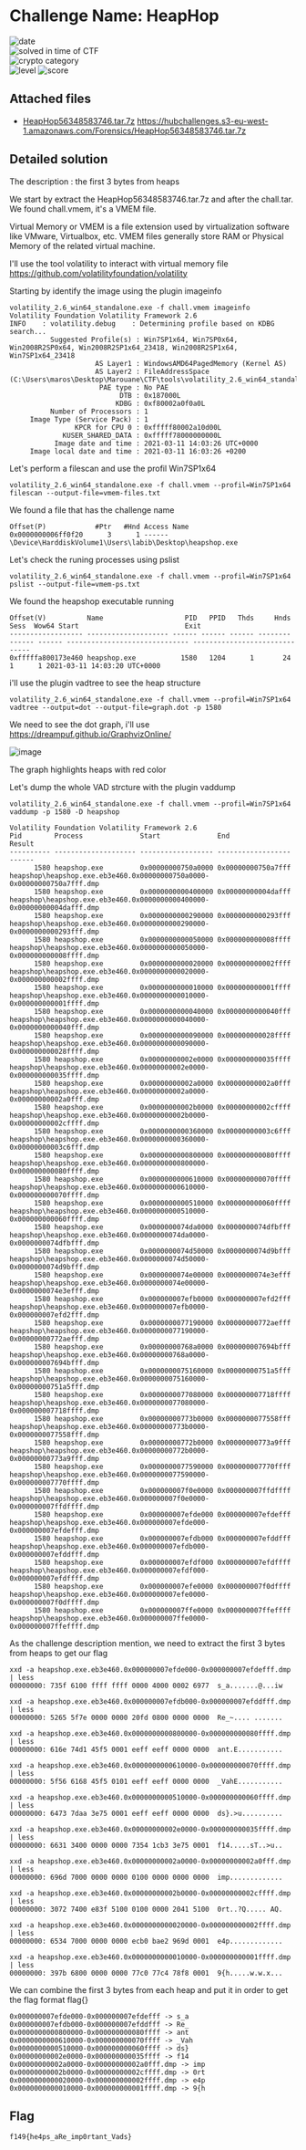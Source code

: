 
# Challenge Name: HeapHop



![date](https://img.shields.io/badge/date-24.03.2021-brightgreen.svg)  
![solved in time of CTF](https://img.shields.io/badge/solved-in%20time%20of%20CTF-brightgreen.svg)   
![crypto category](https://img.shields.io/badge/category-Forensics-blueviolet.svg)   
![level](https://img.shields.io/badge/level-Hard-blue.svg)
![score](https://img.shields.io/badge/score-200-blue.svg)


## Attached files

- [HeapHop56348583746.tar.7z](https://hubchallenges.s3-eu-west-1.amazonaws.com/Forensics/HeapHop56348583746.tar.7z) https://hubchallenges.s3-eu-west-1.amazonaws.com/Forensics/HeapHop56348583746.tar.7z  

## Detailed solution  

The description : the first 3 bytes from heaps

We start by extract the HeapHop56348583746.tar.7z and after the chall.tar. We found chall.vmem, it's a VMEM file.  

Virtual Memory or VMEM is a file extension used by virtualization software like VMware, Virtualbox, etc. VMEM files generally store RAM or Physical Memory of the related virtual machine.  

I'll use the tool volatility to interact with virtual memory file https://github.com/volatilityfoundation/volatility  

Starting by identify the image using the plugin imageinfo 
  
``` 
volatility_2.6_win64_standalone.exe -f chall.vmem imageinfo
Volatility Foundation Volatility Framework 2.6
INFO    : volatility.debug    : Determining profile based on KDBG search...
          Suggested Profile(s) : Win7SP1x64, Win7SP0x64, Win2008R2SP0x64, Win2008R2SP1x64_23418, Win2008R2SP1x64, Win7SP1x64_23418
                     AS Layer1 : WindowsAMD64PagedMemory (Kernel AS)
                     AS Layer2 : FileAddressSpace (C:\Users\maros\Desktop\Marouane\CTF\tools\volatility_2.6_win64_standalone\chall.vmem)
                      PAE type : No PAE
                           DTB : 0x187000L
                          KDBG : 0xf80002a0f0a0L
          Number of Processors : 1
     Image Type (Service Pack) : 1
                KPCR for CPU 0 : 0xfffff80002a10d00L
             KUSER_SHARED_DATA : 0xfffff78000000000L
           Image date and time : 2021-03-11 14:03:26 UTC+0000
     Image local date and time : 2021-03-11 16:03:26 +0200
```  

Let's perform a filescan and use the profil Win7SP1x64  
  
``` 
volatility_2.6_win64_standalone.exe -f chall.vmem --profil=Win7SP1x64 filescan --output-file=vmem-files.txt
``` 
  
We found a file that has the challenge name 
  
``` 
Offset(P)            #Ptr   #Hnd Access Name
0x0000000006ff0f20      3      1 ------ \Device\HarddiskVolume1\Users\labib\Desktop\heapshop.exe
``` 
Let's check the runing processes using pslist 

``` 
volatility_2.6_win64_standalone.exe -f chall.vmem --profil=Win7SP1x64 pslist --output-file=vmem-ps.txt
``` 

We found the heapshop executable running 
  
```
Offset(V)          Name                    PID   PPID   Thds     Hnds   Sess  Wow64 Start                          Exit                          
------------------ -------------------- ------ ------ ------ -------- ------ ------ ------------------------------ ------------------------------
0xfffffa800173e460 heapshop.exe           1580   1204      1       24      1      1 2021-03-11 14:03:20 UTC+0000
```  

i'll use the plugin vadtree to see the heap structure  

```
volatility_2.6_win64_standalone.exe -f chall.vmem --profil=Win7SP1x64 vadtree --output=dot --output-file=graph.dot -p 1580
``` 
We need to see the dot graph, i'll use https://dreampuf.github.io/GraphvizOnline/ 
  
![image](https://user-images.githubusercontent.com/72421091/113368859-a7b49680-9357-11eb-828e-6bae794eb9bc.png)  

The graph highlights heaps with red color  

Let's dump the whole VAD strcture with the plugin vaddump  

``` 
volatility_2.6_win64_standalone.exe -f chall.vmem --profil=Win7SP1x64 vaddump -p 1580 -D heapshop  

Volatility Foundation Volatility Framework 2.6
Pid        Process              Start              End                Result
---------- -------------------- ------------------ ------------------ ------
      1580 heapshop.exe         0x00000000750a0000 0x00000000750a7fff heapshop\heapshop.exe.eb3e460.0x00000000750a0000-0x00000000750a7fff.dmp
      1580 heapshop.exe         0x0000000000400000 0x00000000004dafff heapshop\heapshop.exe.eb3e460.0x0000000000400000-0x00000000004dafff.dmp
      1580 heapshop.exe         0x0000000000290000 0x0000000000293fff heapshop\heapshop.exe.eb3e460.0x0000000000290000-0x0000000000293fff.dmp
      1580 heapshop.exe         0x0000000000050000 0x000000000008ffff heapshop\heapshop.exe.eb3e460.0x0000000000050000-0x000000000008ffff.dmp
      1580 heapshop.exe         0x0000000000020000 0x000000000002ffff heapshop\heapshop.exe.eb3e460.0x0000000000020000-0x000000000002ffff.dmp
      1580 heapshop.exe         0x0000000000010000 0x000000000001ffff heapshop\heapshop.exe.eb3e460.0x0000000000010000-0x000000000001ffff.dmp
      1580 heapshop.exe         0x0000000000040000 0x0000000000040fff heapshop\heapshop.exe.eb3e460.0x0000000000040000-0x0000000000040fff.dmp
      1580 heapshop.exe         0x0000000000090000 0x000000000028ffff heapshop\heapshop.exe.eb3e460.0x0000000000090000-0x000000000028ffff.dmp
      1580 heapshop.exe         0x00000000002e0000 0x000000000035ffff heapshop\heapshop.exe.eb3e460.0x00000000002e0000-0x000000000035ffff.dmp
      1580 heapshop.exe         0x00000000002a0000 0x00000000002a0fff heapshop\heapshop.exe.eb3e460.0x00000000002a0000-0x00000000002a0fff.dmp
      1580 heapshop.exe         0x00000000002b0000 0x00000000002cffff heapshop\heapshop.exe.eb3e460.0x00000000002b0000-0x00000000002cffff.dmp
      1580 heapshop.exe         0x0000000000360000 0x00000000003c6fff heapshop\heapshop.exe.eb3e460.0x0000000000360000-0x00000000003c6fff.dmp
      1580 heapshop.exe         0x0000000000800000 0x000000000080ffff heapshop\heapshop.exe.eb3e460.0x0000000000800000-0x000000000080ffff.dmp
      1580 heapshop.exe         0x0000000000610000 0x000000000070ffff heapshop\heapshop.exe.eb3e460.0x0000000000610000-0x000000000070ffff.dmp
      1580 heapshop.exe         0x0000000000510000 0x000000000060ffff heapshop\heapshop.exe.eb3e460.0x0000000000510000-0x000000000060ffff.dmp
      1580 heapshop.exe         0x0000000074da0000 0x0000000074dfbfff heapshop\heapshop.exe.eb3e460.0x0000000074da0000-0x0000000074dfbfff.dmp
      1580 heapshop.exe         0x0000000074d50000 0x0000000074d9bfff heapshop\heapshop.exe.eb3e460.0x0000000074d50000-0x0000000074d9bfff.dmp
      1580 heapshop.exe         0x0000000074e00000 0x0000000074e3efff heapshop\heapshop.exe.eb3e460.0x0000000074e00000-0x0000000074e3efff.dmp
      1580 heapshop.exe         0x000000007efb0000 0x000000007efd2fff heapshop\heapshop.exe.eb3e460.0x000000007efb0000-0x000000007efd2fff.dmp
      1580 heapshop.exe         0x0000000077190000 0x00000000772aefff heapshop\heapshop.exe.eb3e460.0x0000000077190000-0x00000000772aefff.dmp
      1580 heapshop.exe         0x00000000768a0000 0x000000007694bfff heapshop\heapshop.exe.eb3e460.0x00000000768a0000-0x000000007694bfff.dmp
      1580 heapshop.exe         0x0000000075160000 0x00000000751a5fff heapshop\heapshop.exe.eb3e460.0x0000000075160000-0x00000000751a5fff.dmp
      1580 heapshop.exe         0x0000000077080000 0x000000007718ffff heapshop\heapshop.exe.eb3e460.0x0000000077080000-0x000000007718ffff.dmp
      1580 heapshop.exe         0x00000000773b0000 0x0000000077558fff heapshop\heapshop.exe.eb3e460.0x00000000773b0000-0x0000000077558fff.dmp
      1580 heapshop.exe         0x00000000772b0000 0x00000000773a9fff heapshop\heapshop.exe.eb3e460.0x00000000772b0000-0x00000000773a9fff.dmp
      1580 heapshop.exe         0x0000000077590000 0x000000007770ffff heapshop\heapshop.exe.eb3e460.0x0000000077590000-0x000000007770ffff.dmp
      1580 heapshop.exe         0x000000007f0e0000 0x000000007ffdffff heapshop\heapshop.exe.eb3e460.0x000000007f0e0000-0x000000007ffdffff.dmp
      1580 heapshop.exe         0x000000007efde000 0x000000007efdefff heapshop\heapshop.exe.eb3e460.0x000000007efde000-0x000000007efdefff.dmp
      1580 heapshop.exe         0x000000007efdb000 0x000000007efddfff heapshop\heapshop.exe.eb3e460.0x000000007efdb000-0x000000007efddfff.dmp
      1580 heapshop.exe         0x000000007efdf000 0x000000007efdffff heapshop\heapshop.exe.eb3e460.0x000000007efdf000-0x000000007efdffff.dmp
      1580 heapshop.exe         0x000000007efe0000 0x000000007f0dffff heapshop\heapshop.exe.eb3e460.0x000000007efe0000-0x000000007f0dffff.dmp
      1580 heapshop.exe         0x000000007ffe0000 0x000000007ffeffff heapshop\heapshop.exe.eb3e460.0x000000007ffe0000-0x000000007ffeffff.dmp
```  

As the challenge description mention, we need to extract the first 3 bytes from heaps to get our flag

```
xxd -a heapshop.exe.eb3e460.0x000000007efde000-0x000000007efdefff.dmp | less  
00000000: 735f 6100 ffff ffff 0000 4000 0002 6977  s_a.......@...iw
```  
```  
xxd -a heapshop.exe.eb3e460.0x000000007efdb000-0x000000007efddfff.dmp | less  
00000000: 5265 5f7e 0000 0000 20fd 0800 0000 0000  Re_~.... .......
```  
```
xxd -a heapshop.exe.eb3e460.0x0000000000800000-0x000000000080ffff.dmp | less   
00000000: 616e 74d1 45f5 0001 eeff eeff 0000 0000  ant.E...........  
```  
```  
xxd -a heapshop.exe.eb3e460.0x0000000000610000-0x000000000070ffff.dmp | less   
00000000: 5f56 6168 45f5 0101 eeff eeff 0000 0000  _VahE...........    
```  
```  
xxd -a heapshop.exe.eb3e460.0x0000000000510000-0x000000000060ffff.dmp | less  
00000000: 6473 7daa 3e75 0001 eeff eeff 0000 0000  ds}.>u..........  
```  
```  
xxd -a heapshop.exe.eb3e460.0x00000000002e0000-0x000000000035ffff.dmp | less  
00000000: 6631 3400 0000 0000 7354 1cb3 3e75 0001  f14.....sT..>u..  
```  
```  
xxd -a heapshop.exe.eb3e460.0x00000000002a0000-0x00000000002a0fff.dmp | less  
00000000: 696d 7000 0000 0000 0100 0000 0000 0000  imp.............  
```  
```  
xxd -a heapshop.exe.eb3e460.0x00000000002b0000-0x00000000002cffff.dmp | less  
00000000: 3072 7400 e83f 5100 0100 0000 2041 5100  0rt..?Q..... AQ.  
```  
```  
xxd -a heapshop.exe.eb3e460.0x0000000000020000-0x000000000002ffff.dmp | less  
00000000: 6534 7000 0000 0000 ecb0 bae2 969d 0001  e4p.............  
```  
```  
xxd -a heapshop.exe.eb3e460.0x0000000000010000-0x000000000001ffff.dmp | less  
00000000: 397b 6800 0000 0000 77c0 77c4 78f8 0001  9{h.....w.w.x...
```  

We can combine the first 3 bytes from each heap and put it in order to get the flag format flag{}  

``` 
0x000000007efde000-0x000000007efdefff -> s_a  
0x000000007efdb000-0x000000007efddfff -> Re_  
0x0000000000800000-0x000000000080ffff -> ant  
0x0000000000610000-0x000000000070ffff -> _Vah  
0x0000000000510000-0x000000000060ffff -> ds}  
0x00000000002e0000-0x000000000035ffff -> f14  
0x00000000002a0000-0x00000000002a0fff.dmp -> imp  
0x00000000002b0000-0x00000000002cffff.dmp -> 0rt  
0x0000000000020000-0x000000000002ffff.dmp -> e4p   
0x0000000000010000-0x000000000001ffff.dmp -> 9{h  
``` 


## Flag

```
f149{he4ps_aRe_imp0rtant_Vads}
```

